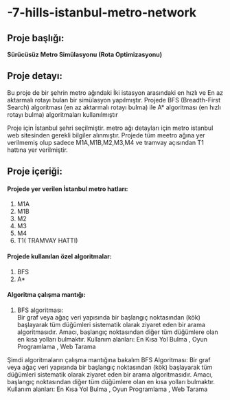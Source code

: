 # -7-hills-istanbul-metro-network
## Proje başlığı:
**Sürücüsüz Metro Simülasyonu (Rota Optimizasyonu)** <br/>
## Proje detayı:
Bu proje de bir şehrin metro ağındaki İki istasyon arasındaki en hızlı ve En az aktarmalı rotayı bulan bir simülasyon yapılmıştır. 
Projede BFS (Breadth-First Search) algoritması (en az aktarmalı rotayı bulma) ile A* algoritması (en hızlı rotayı bulma) algoritmaları kullanılmıştır <br/>

Proje için İstanbul şehri seçilmiştir. metro ağı detayları için metro istanbul web sitesinden gerekli bilgiler alınmıştır. Projede tüm meetro ağına yer verilmemiş olup sadece M1A,M1B,M2,M3,M4 ve tramvay açısından T1 hattına yer verilmiştir.  

## Proje içeriği:
#### Projede yer verilen İstanbul metro hatları:<br/>
1. M1A <br/>
2. M1B<br/>
3. M2 <br/>
3. M3 <br/>
4. M4 <br/>
5. T1( TRAMVAY HATTI) <br/>

#### Projede kullanılan özel algoritmalar:<br/>
1. BFS <br/>
2. A*<br/>

#### Algoritma çalışma mantığı:<br/>
1. BFS algoritması: <br/>
Bir graf veya ağaç veri yapısında bir başlangıç noktasından (kök) başlayarak tüm düğümleri sistematik olarak ziyaret eden bir arama algoritmasıdır. Amacı, başlangıç noktasından diğer tüm düğümlere olan en kısa yolları bulmaktır.
Kullanım alanları: En Kısa Yol Bulma , Oyun Programlama , Web Tarama

Şimdi algoritmaların çalışma mantığına bakalım 
BFS Algoritması: Bir graf veya ağaç veri yapısında bir başlangıç noktasından (kök) başlayarak tüm düğümleri sistematik olarak ziyaret eden bir arama algoritmasıdır. Amacı, başlangıç noktasından diğer tüm düğümlere olan en kısa yolları bulmaktır.<br/>
Kullanım alanları: En Kısa Yol Bulma , Oyun Programlama , Web Tarama

